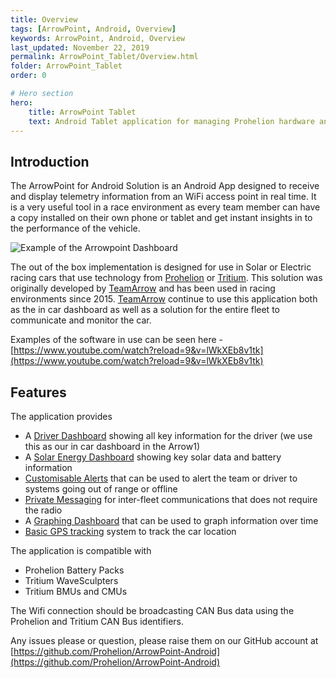 ```yaml
---
title: Overview
tags: [ArrowPoint, Android, Overview]
keywords: ArrowPoint, Android, Overview
last_updated: November 22, 2019
permalink: ArrowPoint_Tablet/Overview.html
folder: ArrowPoint_Tablet
order: 0

# Hero section
hero:
    title: ArrowPoint Tablet
    text: Android Tablet application for managing Prohelion hardware and racing cars
---
```


## Introduction
The ArrowPoint for Android Solution is an Android App designed to receive and display telemetry information from an WiFi access point in real time. It is a very useful tool in a race environment as every team member can have a copy installed on their own phone or tablet and get instant insights in to the performance of the vehicle.

![Example of the Arrowpoint Dashboard]({{site.dox.baseurl}}/images/android_dashboard.png)

The out of the box implementation is designed for use in Solar or Electric racing cars that use technology from [Prohelion](https://www.prohelion.com) or [Tritium](https://www.tritiumcharging.com). This solution was originally developed by [TeamArrow](https://www.teamarrow.com.au/) and has been used in racing environments since 2015. [TeamArrow](https://www.teamarrow.com.au/) continue to use this application both as the in car dashboard as well as a solution for the entire fleet to communicate and monitor the car.

Examples of the software in use can be seen here - [https://www.youtube.com/watch?reload=9&v=lWkXEb8v1tk](https://www.youtube.com/watch?reload=9&v=lWkXEb8v1tk)

## Features
The application provides
* A [Driver Dashboard](Dashboard.html) showing all key information for the driver (we use this as our in car dashboard in the Arrow1)
* A [Solar Energy Dashboard](Solar.html) showing key solar data and battery information
* [Customisable Alerts](SystemDetails.html) that can be used to alert the team or driver to systems going out of range or offline
* [Private Messaging](Fleet_Messaging.html) for inter-fleet communications that does not require the radio
* A [Graphing Dashboard](Graphing.html) that can be used to graph information over time
* [Basic GPS tracking](GPS.html) system to track the car location

The application is compatible with
* Prohelion Battery Packs
* Tritium WaveSculpters
* Tritium BMUs and CMUs

The Wifi connection should be broadcasting CAN Bus data using the Prohelion and Tritium CAN Bus identifiers.

Any issues please or question, please raise them on our GitHub account at [https://github.com/Prohelion/ArrowPoint-Android](https://github.com/Prohelion/ArrowPoint-Android)
